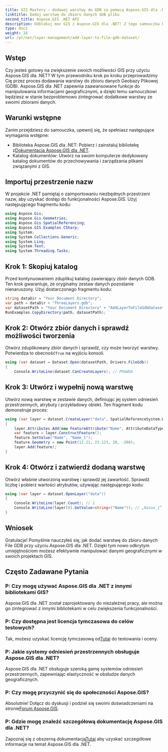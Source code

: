```yaml
---
title: GIS Mastery — dodawaj warstwy do GDB za pomocą Aspose.GIS dla .NET
linktitle: Dodaj warstwę do zbioru danych GDB pliku
second_title: Aspose.GIS .NET API
description: Odblokuj moc GIS z Aspose.GIS dla .NET! Z tego samouczka krok po kroku dowiesz się, jak dodawać warstwy do zestawów danych File GDB. #dane geograficzne #Aspose #GIS
type: docs
weight: 16
url: /pl/net/layer-management/add-layer-to-file-gdb-dataset/
---
```

## Wstęp
Czy jesteś gotowy na zwiększenie swoich możliwości GIS przy użyciu Aspose.GIS dla .NET? W tym przewodniku krok po kroku przeprowadzimy Cię przez proces dodawania warstwy do zbioru danych Geobazy Plikowej (GDB). Aspose.GIS dla .NET zapewnia zaawansowane funkcje do manipulowania informacjami geograficznymi, a dzięki temu samouczkowi będziesz w stanie bezproblemowo zintegrować dodatkowe warstwy ze swoimi zbiorami danych.
## Warunki wstępne
Zanim przejdziesz do samouczka, upewnij się, że spełniasz następujące wymagania wstępne:
-  Biblioteka Aspose.GIS dla .NET: Pobierz i zainstaluj bibliotekę z[Dokumentacja Aspose.GIS dla .NET](https://reference.aspose.com/gis/net/).
- Katalog dokumentów: Utwórz na swoim komputerze dedykowany katalog dokumentów do przechowywania i zarządzania plikami związanymi z GIS.
## Importuj przestrzenie nazw
W projekcie .NET pamiętaj o zaimportowaniu niezbędnych przestrzeni nazw, aby uzyskać dostęp do funkcjonalności Aspose.GIS. Użyj następującego fragmentu kodu:
```csharp
using Aspose.Gis;
using Aspose.Gis.Geometries;
using Aspose.Gis.SpatialReferencing;
using Aspose.GIS.Examples.CSharp;
using System;
using System.Collections.Generic;
using System.Linq;
using System.Text;
using System.Threading.Tasks;
```
## Krok 1: Skopiuj katalog
Przed kontynuowaniem zduplikuj katalog zawierający zbiór danych GDB. Ten krok gwarantuje, że oryginalny zestaw danych pozostanie nienaruszony. Użyj dostarczonego fragmentu kodu:
```csharp
string dataDir = "Your Document Directory";
var path = dataDir + "ThreeLayers.gdb";
var datasetPath = "Your Document Directory" + "AddLayerToFileGdbDataset_out.gdb";
RunExamples.CopyDirectory(path, datasetPath);
```
## Krok 2: Otwórz zbiór danych i sprawdź możliwości tworzenia
 Otwórz zduplikowany zbiór danych i sprawdź, czy może tworzyć warstwy. Potwierdza to obecność`True` na wyjściu konsoli.
```csharp
using (var dataset = Dataset.Open(datasetPath, Drivers.FileGdb))
{
    Console.WriteLine(dataset.CanCreateLayers); // PRAWDA
```
## Krok 3: Utwórz i wypełnij nową warstwę
Utwórz nową warstwę w zestawie danych, definiując jej system odniesień przestrzennych, atrybuty i przykładowy obiekt. Ten fragment kodu demonstruje proces:
```csharp
using (var layer = dataset.CreateLayer("data", SpatialReferenceSystem.Wgs84))
{
    layer.Attributes.Add(new FeatureAttribute("Name", AttributeDataType.String));
    var feature = layer.ConstructFeature();
    feature.SetValue("Name", "Name_1");
    feature.Geometry = new Point(12.21, 23.123, 20, -200);
    layer.Add(feature);
}
```
## Krok 4: Otwórz i zatwierdź dodaną warstwę
Otwórz właśnie utworzoną warstwę i sprawdź jej zawartość. Sprawdź liczbę i pobierz wartości atrybutów, używając następującego kodu:
```csharp
using (var layer = dataset.OpenLayer("data"))
{
    Console.WriteLine(layer.Count); // 1
    Console.WriteLine(layer[0].GetValue<string>("Name")); // „Nazwa_1”
}
```
## Wniosek
Gratulacje! Pomyślnie nauczyłeś się, jak dodać warstwę do zbioru danych File GDB przy użyciu Aspose.GIS dla .NET. Dzięki tym nowo odkrytym umiejętnościom możesz efektywnie manipulować danymi geograficznymi w swoich projektach GIS.
## Często Zadawane Pytania
### P: Czy mogę używać Aspose.GIS dla .NET z innymi bibliotekami GIS?
Aspose.GIS dla .NET został zaprojektowany do niezależnej pracy, ale można go zintegrować z innymi bibliotekami w celu zwiększenia funkcjonalności.
### P: Czy dostępna jest licencja tymczasowa do celów testowych?
 Tak, możesz uzyskać licencję tymczasową od[Tutaj](https://purchase.aspose.com/temporary-license/) do testowania i oceny.
### P: Jakie systemy odniesień przestrzennych obsługuje Aspose.GIS dla .NET?
Aspose.GIS dla .NET obsługuje szeroką gamę systemów odniesień przestrzennych, zapewniając elastyczność w obsłudze danych geograficznych.
### P: Czy mogę przyczynić się do społeczności Aspose.GIS?
 Absolutnie! Dołącz do dyskusji i podziel się swoimi doświadczeniami na stronie[Forum Aspose.GIS](https://forum.aspose.com/c/gis/33).
### P: Gdzie mogę znaleźć szczegółową dokumentację Aspose.GIS dla .NET?
 Zapoznaj się z obszerną dokumentacją[Tutaj](https://reference.aspose.com/gis/net/) aby uzyskać szczegółowe informacje na temat Aspose.GIS dla .NET.